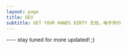 ```yaml
---
layout: page
title: DEV
subtitle: GET YOUR HANDS DIRTY 无他，唯手熟尔
---
```



---- stay tuned for more updated! ;)
